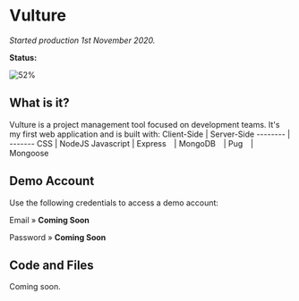 # Vulture
*Started production 1st November 2020.*

**Status:** 

![52%](https://progress-bar.dev/52)

## What is it?
Vulture is a project management tool focused on development teams. It's my first web application and is built with:
Client-Side | Server-Side
-------- | -------
CSS | NodeJS
Javascript | Express
⠀| MongoDB
⠀| Pug
⠀| Mongoose

## Demo Account
Use the following credentials to access a demo account:

Email » **Coming Soon**

Password » **Coming Soon**

## Code and Files
Coming soon.

